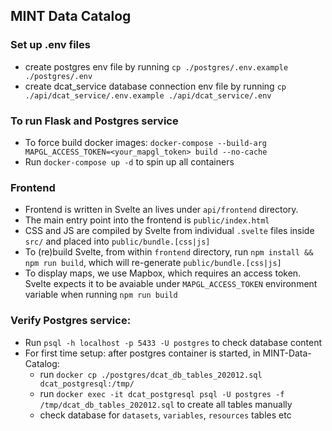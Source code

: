 ## MINT Data Catalog

### Set up .env files
- create postgres env file by running `cp ./postgres/.env.example ./postgres/.env`
- create dcat_service database connection env file by running `cp ./api/dcat_service/.env.example ./api/dcat_service/.env`

### To run Flask and Postgres service
- To force build docker images: `docker-compose --build-arg MAPGL_ACCESS_TOKEN=<your_mapgl_token> build --no-cache`
- Run `docker-compose up -d` to spin up all containers

### Frontend
- Frontend is written in Svelte an lives under `api/frontend` directory. 
- The main entry point into the frontend is `public/index.html`
- CSS and JS are compiled by Svelte from individual `.svelte` files inside `src/` and placed into `public/bundle.[css|js]`
- To (re)build Svelte, from within `frontend` directory, run `npm install && npm run build`, which will re-generate `public/bundle.[css|js]`
- To display maps, we use Mapbox, which requires an access token. Svelte expects it to be avaiable under `MAPGL_ACCESS_TOKEN` environment variable when running `npm run build`

### Verify Postgres service:
- Run `psql -h localhost -p 5433 -U postgres` to check database content
- For first time setup: after postgres container is started, in MINT-Data-Catalog:
    - run `docker cp ./postgres/dcat_db_tables_202012.sql dcat_postgresql:/tmp/`
    - run `docker exec -it dcat_postgresql psql -U postgres -f /tmp/dcat_db_tables_202012.sql` to create all tables manually
    - check database for `datasets`, `variables`, `resources` tables etc
